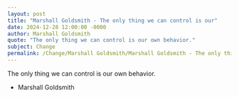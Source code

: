 ```yaml
---
layout: post
title: "Marshall Goldsmith - The only thing we can control is our"
date: 2024-12-28 12:00:00 -0000
author: Marshall Goldsmith
quote: "The only thing we can control is our own behavior."
subject: Change
permalink: /Change/Marshall Goldsmith/Marshall Goldsmith - The only thing we can control is our
---
```


The only thing we can control is our own behavior.

- Marshall Goldsmith

